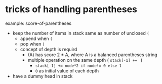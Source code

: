# tricks of handling parentheses
example: score-of-parentheses
- keep the number of items in stack same as number of unclosed `(`
  - append when `(`
  - pop when `)`
  - concept of depth is requird
    - (A) has score 2 * A, where A is a balanced parentheses string
    - multiple operation on the same depth ( `stack[-1] += ` )
      - `stack[-1] += node*2 if node!= 0 else 1`
      - `0` as initial value of each depth
- have a dummy head in stack
